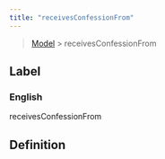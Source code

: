 ```yaml
---
title: "receivesConfessionFrom"
---
```


> [Model](../../) > receivesConfessionFrom

## Label

### English
receivesConfessionFrom


## Definition



    
